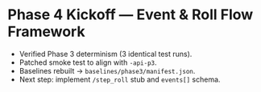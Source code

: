 # Phase 4 Kickoff — Event & Roll Flow Framework

- Verified Phase 3 determinism (3 identical test runs).  
- Patched smoke test to align with `-api-p3`.  
- Baselines rebuilt → `baselines/phase3/manifest.json`.  
- Next step: implement `/step_roll` stub and `events[]` schema.
